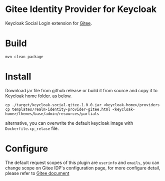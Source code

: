 # Gitee Identity Provider for Keycloak
Keycloak Social Login extension for [Gitee](https://gitee.com/).

# Build
```
mvn clean package
```
# Install
Download jar file from github release or build it from source and copy it to Keycloak home folder. as below.
```
cp ./target/keycloak-social-gitee-1.0.0.jar <keycloak-home>/providers
cp templates/realm-identity-provider-gitee.html <keycloak-home>/themes/base/admin/resources/partials
```
alternative, you can overwrite the default keycloak image with `Dockerfile.cp_relase` file.

# Configure
The default request scopes of this plugin are `userinfo` and `emails`, you can change scope on Gitee IDP's configuration
page, for more configure detail, please refer to [Gitee document](https://gitee.com/api/v5/oauth_doc#/)
